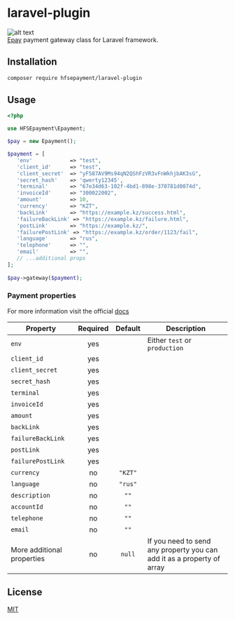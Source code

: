 # laravel-plugin 
![alt text](https://epayment.kz/images/epay.png)   
[Epay](https://epayment.kz) payment gateway class for Laravel framework.

## Installation

```bash
composer require hfsepayment/laravel-plugin
```

## Usage

```php
<?php

use HFSEpayment\Epayment;

$pay = new Epayment();

$payment = [
   'env'            => "test",
   'client_id'      => "test",
   'client_secret'  => "yF587AV9Ms94qN2QShFzVR3vFnWkhjbAK3sG",
   'secret_hash'    => 'qwerty12345',
   'terminal'       => "67e34d63-102f-4bd1-898e-370781d0074d",
   'invoiceId'      => "300022002",
   'amount'         => 10,
   'currency'       => "KZT",
   'backLink'       => "https://example.kz/success.html",
   'failureBackLink' => "https://example.kz/failure.html",
   'postLink'       => "https://example.kz/",
   'failurePostLink' => "https://example.kz/order/1123/fail",
   'language'       => "rus",
   'telephone'      => "",
   'email'          => "",
   // ...additional props
];
    
$pay->gateway($payment);
```

### Payment properties
For more information visit the official [docs](https://epayment.kz/docs)

| Property                   | Required | Default | Description                                      |
|----------------------------|:--------:|:-------:|--------------------------------------------------|
| `env`                      |   yes    |         | Either `test` or `production`               |
| `client_id`                |   yes    |         |  |
| `client_secret`            |   yes    |         |  |
| `secret_hash`              |   yes    |         | |
| `terminal`                 |   yes    |         | |
| `invoiceId`                |   yes    |         | |
| `amount`                   |   yes    |         | |
| `backLink`                 |   yes    |         | |
| `failureBackLink`          |   yes    |         | |
| `postLink`                 |   yes    |         | |
| `failurePostLink`          |   yes    |         | |
| `currency`                 |    no    | `"KZT"` | |
| `language`                 |    no    | `"rus"` | |
| `description`              |    no    |  `""`   | |
| `accountId`                |    no    |  `""`   | |
| `telephone`                |    no    |  `""`   | |
| `email`                    |    no    |  `""`   | |
| More additional properties |    no    | `null`  | If you need to send any property you can add it as a property of array |

## License

[MIT](https://choosealicense.com/licenses/mit/)